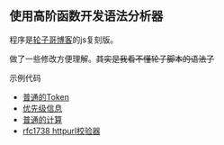 ## 使用高阶函数开发语法分析器

程序是[轮子哥博客](http://www.cppblog.com/vczh/archive/2008/05/21/50656.html)的js复刻版。

做了一些修改方便理解。~~其实是我看不懂轮子脚本的语法了~~

示例代码

- [普通的Token](/sample/plain.js)
- [优先级信息](/sample/group.js)
- [普通的计算](/sample/calculator.js)
- [rfc1738 httpurl校验器](/sample/rfc1738.ts)

